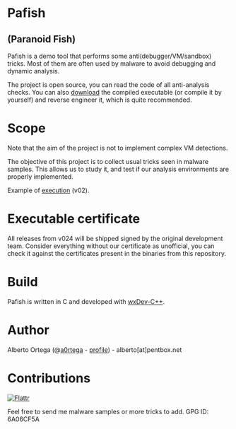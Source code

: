 # Pafish
## (Paranoid Fish)

Pafish is a demo tool that performs some anti(debugger/VM/sandbox) tricks. Most of them are often used by malware to avoid debugging and dynamic analysis.

The project is open source, you can read the code of all anti-analysis checks. You can also [download](https://github.com/a0rtega/pafish/raw/master/pafish.exe) the compiled executable (or compile it by yourself) and reverse engineer it, which is quite recommended.

# Scope

Note that the aim of the project is not to implement complex VM detections.

The objective of this project is to collect usual tricks seen in malware samples. This allows us to study it, and test if our analysis environments are properly implemented.

Example of [execution](http://malwr.com/analysis/99f7c1358e1f488a32b8919083a9b25b/) (v02).

# Executable certificate

All releases from v024 will be shipped signed by the original development team. Consider everything without our certificate as unofficial, you can check it against the certificates present in the binaries from this repository.

# Build

Pafish is written in C and developed with [wxDev-C++](http://wxdsgn.sourceforge.net/).

# Author

Alberto Ortega (@[a0rtega](https://twitter.com/#!/a0rtega) - [profile](https://profiles.google.com/alberto.kun666)) - alberto[at]pentbox.net

# Contributions

[![Flattr](http://api.flattr.com/button/flattr-badge-large.png)](http://flattr.com/thing/1179653/a0rtegapafish-on-GitHub)

Feel free to send me malware samples or more tricks to add. GPG ID: 6A06CF5A
